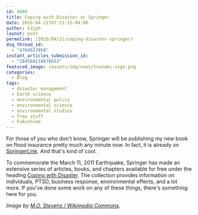 ```yaml
---
id: 4008
title: Coping with Disaster at Springer
date: 2016-04-21T07:23:15-04:00
author: k3jph
layout: post
permalink: /2016/04/21/coping-disaster-springer/
dsq_thread_id:
  - "4764837050"
instant_articles_submission_id:
  - "284584218670653"
featured_image: /assets/img/news/tsunami-sign.png
categories:
  - Blog
tags:
  - disaster management
  - Earth science
  - environmental policy
  - environmental science
  - environmental studies
  - free stuff
  - Fukushima
---
```

For those of you who don't know, Springer will be publishing my new book on flood insurance pretty much any minute now.  In fact, it is already on [SpringerLink](http://link.springer.com/book/10.1007/978-3-319-29063-8).  And that's kind of cool.  

To commemorate the March 11, 2011 Earthquake, Springer has made an extensive series of articles, books, and chapters available for free under the heading [Coping with Disaster](http://www.springer.com/gp/marketing/coping-with-disaster).  The collection provides information on individuals, PTSD, business response, environmental effects, and a lot more.  If you've done some work on any of these things, there's something here for you.

_Image by [M.O. Stevens / Wikimedia Commons](https://commons.wikimedia.org/wiki/File:Tsunami_evac_sign_Seaside_Oregon.JPG)._

